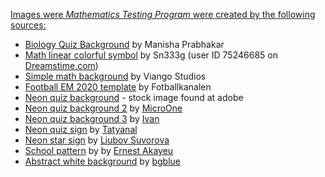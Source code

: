 <u> Images were _Mathematics Testing Program_ were created by the following sources: </u>
* [Biology Quiz Background](https://www.deviantart.com/manisha-prabhakar/art/Biology-Quiz-Background-713133128) by Manisha Prabhakar
* [Math linear colorful symbol](https://www.dreamstime.com/stock-illustration-math-linear-colorful-symbol-vector-bright-round-school-education-mathematical-circle-background-design-image75246685) by Sn333g (user ID 75246685 on [Dreamstime.com](www.dreamstime.com))
* [Simple math background](https://www.freelancer.sg/contest/design-me-simple-math-sign-background-pattern-very-easy-one-190907) by Viango Studios
* [Football EM 2020 template](https://www.fotballkanalen.com/blogg/alt-du-trenger-a-vite-om-vertsbyene-i-em-2021) by Fotballkanalen
* [Neon quiz background](https://stock.adobe.com/uk/search?k=quiz) - stock image found at adobe
* [Neon quiz background 2](https://www.vectorstock.com/royalty-free-vector/neon-quiz-sign-glow-question-mark-and-lighting-vector-30239919) by [MicroOne](https://www.vectorstock.com/royalty-free-vectors/vectors-by_MicroOne)
* [Neon quiz background 3](https://www.vectorstock.com/royalty-free-vectors/vectors-by_MicroOne) by [Ivan](https://stock.adobe.com/contributor/206607664/ivan?load_type=author&prev_url=detail)
* [Neon quiz sign](https://www.vectorstock.com/royalty-free-vector/neon-lettering-quiz-on-a-brick-wall-background-vector-24642873) by [Tatyanal](https://www.vectorstock.com/royalty-free-vectors/vectors-by_TatyanaL)
* [Neon star sign](https://www.dreamstime.com/quiz-neon-text-banner-brick-wall-questions-team-game-quiz-night-poster-pub-neon-signboard-night-bright-quiz-neon-text-banner-image182186614) by [Liubov Suvorova](https://www.dreamstime.com/lubahk90_info)
* [School pattern](https://www.dreamstime.com/modern-seamless-pattern-puzzle-competition-answering-quiz-questions-intellectual-game-elements-intelligence-intellect-image141652806) by  by [Ernest Akayeu](https://www.dreamstime.com/goodstudiominsk_info)
* [Abstract white background](https://www.istockphoto.com/portfolio/bgblue?mediatype=illustration) by [bgblue](https://www.bgblue.com/)
